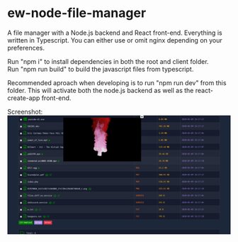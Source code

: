 # ew-node-file-manager
A file manager with a Node.js backend and React front-end. Everything is written in Typescript. You can either use or omit nginx depending on your preferences.
  
Run "npm i" to install dependencies in both the root and client folder.  
Run "npm run build" to build the javascript files from typescript.

Recommended aproach when developing is to run "npm run dev" from this folder.
This will activate both the node.js backend as well as the react-create-app front-end.

Screenshot:  
![](https://raw.githubusercontent.com/Kira9204/ew-node-file-manager/develop/screenshot.png)